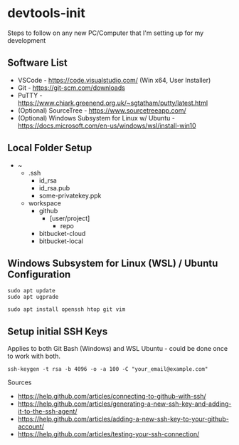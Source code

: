 # devtools-init
Steps to follow on any new PC/Computer that I'm setting up for my development

## Software List

 * VSCode - https://code.visualstudio.com/ (Win x64, User Installer)
 * Git - https://git-scm.com/downloads
 * PuTTY - https://www.chiark.greenend.org.uk/~sgtatham/putty/latest.html
 * (Optional) SourceTree - https://www.sourcetreeapp.com/
 * (Optional) Windows Subsystem for Linux w/ Ubuntu - https://docs.microsoft.com/en-us/windows/wsl/install-win10

## Local Folder Setup

 * ~
   * .ssh
     * id_rsa
     * id_rsa.pub
     * some-privatekey.ppk
   * workspace
     * github
       * \[user/project\]
         * repo
     * bitbucket-cloud
     * bitbucket-local

## Windows Subsystem for Linux (WSL) / Ubuntu Configuration

```
sudo apt update
sudo apt ugprade

sudo apt install openssh htop git vim
```

## Setup initial SSH Keys

Applies to both Git Bash (Windows) and WSL Ubuntu - could be done once to work with both.

```
ssh-keygen -t rsa -b 4096 -o -a 100 -C "your_email@example.com"
```

Sources
 * https://help.github.com/articles/connecting-to-github-with-ssh/
 * https://help.github.com/articles/generating-a-new-ssh-key-and-adding-it-to-the-ssh-agent/
 * https://help.github.com/articles/adding-a-new-ssh-key-to-your-github-account/
 * https://help.github.com/articles/testing-your-ssh-connection/
